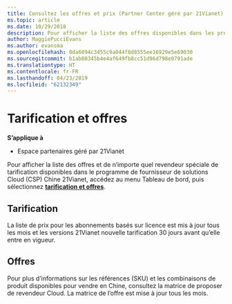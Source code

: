 ```yaml
---
title: Consultez les offres et prix (Partner Center géré par 21Vianet)
ms.topic: article
ms.date: 10/29/2018
description: Pour afficher la liste des offres disponibles dans les programmes de fournisseur de solutions Cloud, ainsi que de revendeur tarification, accédez au menu Tableau de bord et sélectionnez la tarification et offres.
author: MaggiePucciEvans
ms.author: evansma
ms.openlocfilehash: 0da6894c3455c9a044f8d8555ee16929e5e69030
ms.sourcegitcommit: b1ab80345b4e4af649fb8cc51d96d798e0791ade
ms.translationtype: HT
ms.contentlocale: fr-FR
ms.lasthandoff: 04/23/2019
ms.locfileid: "62132349"
---
```

# <a name="pricing-and-offers"></a>Tarification et offres

**S’applique à**

-   Espace partenaires géré par 21Vianet

Pour afficher la liste des offres et de n’importe quel revendeur spéciale de tarification disponibles dans le programme de fournisseur de solutions Cloud (CSP) Chine 21Vianet, accédez au menu Tableau de bord, puis sélectionnez [ **tarification et offres**](https://partner.partnercenter.microsoftonline.cn/pcv/sales).


## <a name="pricing"></a>Tarification


La liste de prix pour les abonnements basés sur licence est mis à jour tous les mois et les versions 21Vianet nouvelle tarification 30 jours avant qu’elle entre en vigueur.


## <a name="offers"></a>Offres


Pour plus d’informations sur les références (SKU) et les combinaisons de produit disponibles pour vendre en Chine, consultez la matrice de proposer de revendeur Cloud. La matrice de l’offre est mise à jour tous les mois.

 

 




